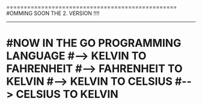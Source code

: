=================================================
#OMMING SOON THE 2. VERSION !!!!
_________________________________________________
#NOW IN THE GO PROGRAMMING LANGUAGE
#--> KELVIN TO FAHRENHEIT
#--> FAHRENHEIT TO KELVIN
#--> KELVIN TO CELSIUS
#--> CELSIUS TO KELVIN
=================================================
